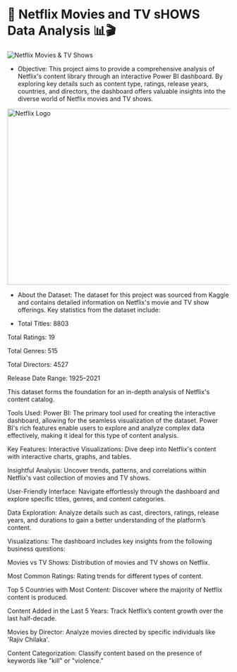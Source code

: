# 🍿 Netflix Movies and TV sHOWS Data Analysis 📊🎬
![Netflix Movies & TV Shows](https://github.com/tanvirfau/Netflix-Audience-Data-Analysis-Using-SQL/blob/main/Netflix%20Movies%20and%20TV%20Shows%20Dashboard.png)

- Objective:
This project aims to provide a comprehensive analysis of Netflix's content library through an interactive Power BI dashboard. By exploring key details such as content type, ratings, release years, countries, and directors, the dashboard offers valuable insights into the diverse world of Netflix movies and TV shows.

<img src="https://github.com/tanvirfau/netflix_sql_project/blob/main/netflix_logo.jpg" alt="Netflix Logo" width="1200" height="400">

- About the Dataset:
The dataset for this project was sourced from Kaggle and contains detailed information on Netflix's movie and TV show offerings. Key statistics from the dataset include:

* Total Titles: 8803

Total Ratings: 19

Total Genres: 515

Total Directors: 4527

Release Date Range: 1925–2021

This dataset forms the foundation for an in-depth analysis of Netflix's content catalog.

Tools Used:
Power BI: The primary tool used for creating the interactive dashboard, allowing for the seamless visualization of the dataset. Power BI's rich features enable users to explore and analyze complex data effectively, making it ideal for this type of content analysis.

Key Features:
Interactive Visualizations: Dive deep into Netflix's content with interactive charts, graphs, and tables.

Insightful Analysis: Uncover trends, patterns, and correlations within Netflix's vast collection of movies and TV shows.

User-Friendly Interface: Navigate effortlessly through the dashboard and explore specific titles, genres, and content categories.

Data Exploration: Analyze details such as cast, directors, ratings, release years, and durations to gain a better understanding of the platform’s content.

Visualizations:
The dashboard includes key insights from the following business questions:

Movies vs TV Shows: Distribution of movies and TV shows on Netflix.

Most Common Ratings: Rating trends for different types of content.

Top 5 Countries with Most Content: Discover where the majority of Netflix content is produced.

Content Added in the Last 5 Years: Track Netflix’s content growth over the last half-decade.

Movies by Director: Analyze movies directed by specific individuals like 'Rajiv Chilaka'.

Content Categorization: Classify content based on the presence of keywords like "kill" or "violence."


